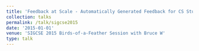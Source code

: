 ```yaml
---
title: 'Feedback at Scale - Automatically Generated Feedback for CS Student Work: Best Practices'
collection: talks
permalink: /talk/sigcse2015
date: '2015-01-01'
venue: 'SIGCSE 2015 Birds-of-a-Feather Session with Bruce W'
type: talk
---
```


